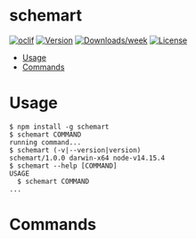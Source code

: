 schemart
========



[![oclif](https://img.shields.io/badge/cli-oclif-brightgreen.svg)](https://oclif.io)
[![Version](https://img.shields.io/npm/v/schemart.svg)](https://npmjs.org/package/schemart)
[![Downloads/week](https://img.shields.io/npm/dw/schemart.svg)](https://npmjs.org/package/schemart)
[![License](https://img.shields.io/npm/l/schemart.svg)](https://github.com/codemariner/schemart/blob/master/package.json)

<!-- toc -->
* [Usage](#usage)
* [Commands](#commands)
<!-- tocstop -->
# Usage
<!-- usage -->
```sh-session
$ npm install -g schemart
$ schemart COMMAND
running command...
$ schemart (-v|--version|version)
schemart/1.0.0 darwin-x64 node-v14.15.4
$ schemart --help [COMMAND]
USAGE
  $ schemart COMMAND
...
```
<!-- usagestop -->
# Commands
<!-- commands -->

<!-- commandsstop -->
